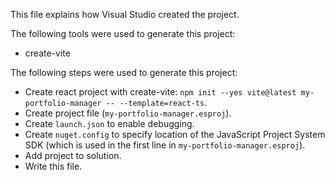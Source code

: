 This file explains how Visual Studio created the project.

The following tools were used to generate this project:
- create-vite

The following steps were used to generate this project:
- Create react project with create-vite: `npm init --yes vite@latest my-portfolio-manager -- --template=react-ts`.
- Create project file (`my-portfolio-manager.esproj`).
- Create `launch.json` to enable debugging.
- Create `nuget.config` to specify location of the JavaScript Project System SDK (which is used in the first line in `my-portfolio-manager.esproj`).
- Add project to solution.
- Write this file.
